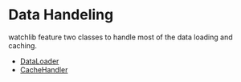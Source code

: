 # Data Handeling

watchlib feature two classes to handle most of the data loading and caching.

- [DataLoader](https://github.com/marcjulianschwarz/watchlib/wiki/DataLoader)
- [CacheHandler](https://github.com/marcjulianschwarz/watchlib/wiki/CacheHandler)